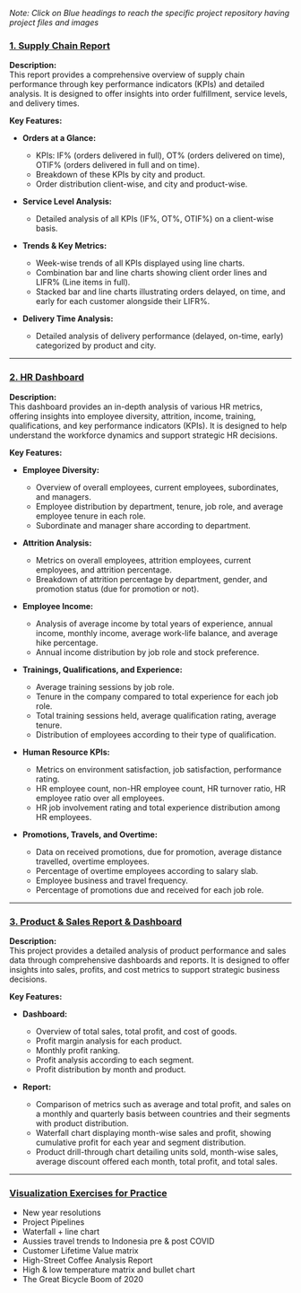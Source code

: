 *Note: Click on Blue headings to reach the specific project repository having project files and images*

### [1. Supply Chain Report](https://sampreett.github.io/Supply-Chain-Report/)

**Description:**  
This report provides a comprehensive overview of supply chain performance through key performance indicators (KPIs) and detailed analysis. It is designed to offer insights into order fulfillment, service levels, and delivery times.

**Key Features:**

- **Orders at a Glance:**
  - KPIs: IF% (orders delivered in full), OT% (orders delivered on time), OTIF% (orders delivered in full and on time).
  - Breakdown of these KPIs by city and product.
  - Order distribution client-wise, and city and product-wise.

- **Service Level Analysis:**
  - Detailed analysis of all KPIs (IF%, OT%, OTIF%) on a client-wise basis.

- **Trends & Key Metrics:**
  - Week-wise trends of all KPIs displayed using line charts.
  - Combination bar and line charts showing client order lines and LIFR% (Line items in full).
  - Stacked bar and line charts illustrating orders delayed, on time, and early for each customer alongside their LIFR%.

- **Delivery Time Analysis:**
  - Detailed analysis of delivery performance (delayed, on-time, early) categorized by product and city.

---

### [2. HR Dashboard](https://sampreett.github.io/HR-Dashboard/)

**Description:**  
This dashboard provides an in-depth analysis of various HR metrics, offering insights into employee diversity, attrition, income, training, qualifications, and key performance indicators (KPIs). It is designed to help understand the workforce dynamics and support strategic HR decisions.

**Key Features:**

- **Employee Diversity:**
  - Overview of overall employees, current employees, subordinates, and managers.
  - Employee distribution by department, tenure, job role, and average employee tenure in each role.
  - Subordinate and manager share according to department.

- **Attrition Analysis:**
  - Metrics on overall employees, attrition employees, current employees, and attrition percentage.
  - Breakdown of attrition percentage by department, gender, and promotion status (due for promotion or not).

- **Employee Income:**
  - Analysis of average income by total years of experience, annual income, monthly income, average work-life balance, and average hike percentage.
  - Annual income distribution by job role and stock preference.

- **Trainings, Qualifications, and Experience:**
  - Average training sessions by job role.
  - Tenure in the company compared to total experience for each job role.
  - Total training sessions held, average qualification rating, average tenure.
  - Distribution of employees according to their type of qualification.

- **Human Resource KPIs:**
  - Metrics on environment satisfaction, job satisfaction, performance rating.
  - HR employee count, non-HR employee count, HR turnover ratio, HR employee ratio over all employees.
  - HR job involvement rating and total experience distribution among HR employees.

- **Promotions, Travels, and Overtime:**
  - Data on received promotions, due for promotion, average distance travelled, overtime employees.
  - Percentage of overtime employees according to salary slab.
  - Employee business and travel frequency.
  - Percentage of promotions due and received for each job role.

---

### [3. Product & Sales Report & Dashboard](https://sampreett.github.io/Product-Sales-Report-Dashboard/)

**Description:**  
This project provides a detailed analysis of product performance and sales data through comprehensive dashboards and reports. It is designed to offer insights into sales, profits, and cost metrics to support strategic business decisions.

**Key Features:**

- **Dashboard:**
  - Overview of total sales, total profit, and cost of goods.
  - Profit margin analysis for each product.
  - Monthly profit ranking.
  - Profit analysis according to each segment.
  - Profit distribution by month and product.

- **Report:**
  - Comparison of metrics such as average and total profit, and sales on a monthly and quarterly basis between countries and their segments with product distribution.
  - Waterfall chart displaying month-wise sales and profit, showing cumulative profit for each year and segment distribution.
  - Product drill-through chart detailing units sold, month-wise sales, average discount offered each month, total profit, and total sales.

---

### [Visualization Exercises for Practice](https://sampreett.github.io/Visualization-Exercises-for-practice-/)

- New year resolutions
- Project Pipelines
- Waterfall + line chart
- Aussies travel trends to Indonesia pre & post COVID
- Customer Lifetime Value matrix
- High-Street Coffee Analysis Report
- High & low temperature matrix and bullet chart
- The Great Bicycle Boom of 2020
